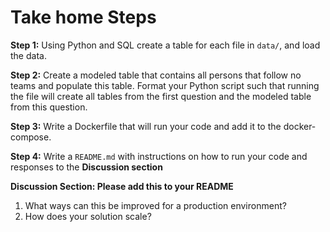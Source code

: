 # Take home Steps

**Step 1:**
Using Python and SQL create a table for each file in `data/`, and load the data.

**Step 2:**
Create a modeled table that contains all persons that follow no teams and populate this table. Format your Python script such that running the file will create all tables from the first question and the modeled table from this question.

**Step 3:**
Write a Dockerfile that will run your code and add it to the docker-compose.

**Step 4:**
Write a `README.md` with instructions on how to run your code and responses to the **Discussion section**

**Discussion Section: Please add this to your README**

1. What ways can this be improved for a production environment?
2. How does your solution scale?
